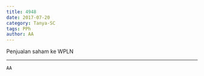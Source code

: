 ```yaml
---
title: 4948
date: 2017-07-20
category: Tanya-SC
tags: PPh
author: AA
---
```


Penjualan saham ke WPLN

---



`AA`

